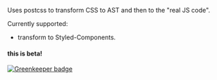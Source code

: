 Uses postcss to transform CSS to AST and then to the "real JS code".

Currently supported:
 - transform to Styled-Components.
 
#### this is beta! 

[![Greenkeeper badge](https://badges.greenkeeper.io/theKashey/postcss-to-js.svg)](https://greenkeeper.io/)

 